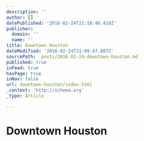 ```yaml
---
description: ''
author: []
datePublished: '2016-02-24T21:10:46.418Z'
publisher:
  domain: ''
  name: ''
title: Downtown Houston
dateModified: '2016-02-24T21:09:47.887Z'
sourcePath: _posts/2016-02-24-downtown-houston.md
published: true
inFeed: true
hasPage: true
inNav: false
url: downtown-houston/index.html
_context: 'http://schema.org'
_type: Article

---
```

# Downtown Houston
